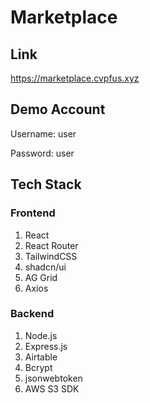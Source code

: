 # Marketplace

## Link

https://marketplace.cvpfus.xyz

## Demo Account

Username: user

Password: user

## Tech Stack

### Frontend

1. React
2. React Router
3. TailwindCSS
4. shadcn/ui
5. AG Grid
6. Axios

### Backend

1. Node.js
2. Express.js
3. Airtable
4. Bcrypt
5. jsonwebtoken
6. AWS S3 SDK
